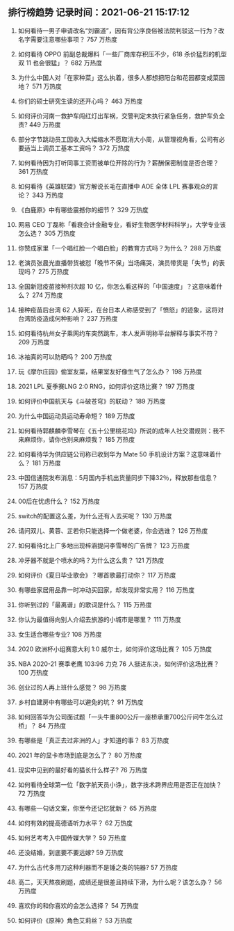 
## 排行榜趋势 记录时间：2021-06-21 15:17:12
  
  1. 如何看待一男子申请改名“刘霸道”，因有背公序良俗被法院判驳这一行为？改名字需要注意哪些事项？ 757 万热度
    
  2. 如何看待 OPPO 前副总裁爆料「一些厂商库存积压不少，618 杀价猛烈的机型双 11 也会很猛」？ 682 万热度
    
  3. 为什么中国人对「在家种菜」这么执着，很多人都想把阳台和花园都变成菜园地？ 571 万热度
    
  4. 你们的硕士研究生读的还开心吗？ 463 万热度
    
  5. 如何评价河南一救护车闯红灯出车祸，交警判定未执行紧急任务，救护车负全责? 449 万热度
    
  6. 部分字节跳动员工因收入大幅缩水不愿取消大小周，从管理视角看，公司有必要适当上调员工基本工资吗？ 372 万热度
    
  7. 如何看待因为打听同事工资而被单位开除的行为？薪酬保密制度是否合理？ 361 万热度
    
  8. 如何看待《英雄联盟》官方解说长毛在直播中 AOE 全体 LPL 赛事观众的言论？ 343 万热度
    
  9. 《白鹿原》中有哪些震撼你的细节？ 329 万热度
    
  10. 网易 CEO 丁磊称「看衰会计金融专业，看好生物医学材料科学」，大学专业该怎么选？ 305 万热度
    
  11. 你赞成家里「一个唱红脸一个唱白脸」的教育方式吗？为什么？ 288 万热度
    
  12. 老演员张晨光直播带货被怼「晚节不保」当场痛哭，演员带货是「失节」的表现吗？ 275 万热度
    
  13. 全国新冠疫苗接种剂次超 10 亿，你怎么看这样的「中国速度」？这意味着什么？ 274 万热度
    
  14. 接种疫苗后台湾 62 人猝死，在台日本人称感受到了「愤怒」的迹象，这将对台湾防疫造成何种影响？ 237 万热度
    
  15. 如何看待杭州女子乘网约车突然跳车，本人发声明称平台解释与事实不符？ 209 万热度
    
  16. 冰袖真的可以防晒吗？ 200 万热度
    
  17. 玩《摩尔庄园》偷室友菜，结果室友好像生气了怎么办？ 198 万热度
    
  18. 2021 LPL 夏季赛LNG 2:0 RNG，如何评价这场比赛？ 197 万热度
    
  19. 如何评价中国航天与《斗破苍穹》的联动？ 189 万热度
    
  20. 为什么中国运动员运动寿命短？ 189 万热度
    
  21. 如何看待郭麒麟李雪琴在《五十公里桃花坞》所说的成年人社交潜规则：我不来麻烦你，请你也别来麻烦我？ 185 万热度
    
  22. 如何看待华为供应链公司称已收到华为 Mate 50 手机设计方案？这意味着什么？ 181 万热度
    
  23. 中国信通院发布消息：5月国内手机出货量同步下降32％，释放那些信息？ 157 万热度
    
  24. 00后在忧虑什么？ 152 万热度
    
  25. switch的配置这么差，为什么还有人去买呢？ 130 万热度
    
  26. 请问双儿、黄蓉、芷若你只能选择一个做老婆，你会选谁？ 126 万热度
    
  27. 如何看待北上广多地出现梓涵提问李雪琴的广告牌？ 123 万热度
    
  28. 冲牙器不就是个喷水的吗？为什么这么贵？ 121 万热度
    
  29. 如何评价《夏日毕业歌会》？哪首歌最打动你？ 117 万热度
    
  30. 有哪些家居用品靠一时冲动买回家，却发现非常实用？ 116 万热度
    
  31. 你听到过的「最离谱」的歌词是什么？ 115 万热度
    
  32. 你认为最值得向别人介绍去旅游的小城市是哪里？ 111 万热度
    
  33. 女生适合哪些专业? 108 万热度
    
  34. 2020 欧洲杯小组赛意大利 1:0 威尔士，如何评价这场比赛？ 105 万热度
    
  35. NBA 2020-21 赛季老鹰 103:96 力克 76 人挺进东决，如何评价这场比赛？ 100 万热度
    
  36. 创业过的人再上班什么感觉？ 98 万热度
    
  37. 乡村自建房中有哪些可以避免的坑？ 91 万热度
    
  38. 如何回答华为公司面试题「一头牛重800公斤一座桥承重700公斤问牛怎么过桥」？ 84 万热度
    
  39. 有哪些是「真正去过非洲的人」才知道的事？ 83 万热度
    
  40. 2021 年的显卡市场到底是怎么了？ 80 万热度
    
  41. 现实中见到的最好看的猫长什么样子? 76 万热度
    
  42. 如何看待全球第一位「数字航天员小诤」，数字技术跨界应用是否正在加快？ 72 万热度
    
  43. 有哪些一句话文案，你至今还记忆犹新？ 65 万热度
    
  44. 如何有效的提高德语听力水平？ 62 万热度
    
  45. 如何艺考考入中国传媒大学？ 59 万热度
    
  46. 还没结婚，到底要不要远嫁? 59 万热度
    
  47. 为什么古代多用刀这种利器而不是锤之类的钝器? 57 万热度
    
  48. 高二，天天熬夜刷题，成绩还是很差且持续下滑，为什么呢？该怎么办？ 56 万热度
    
  49. 喜欢你的和你喜欢的会怎么选择？ 54 万热度
    
  50. 如何评价《原神》角色艾莉丝？ 53 万热度
    